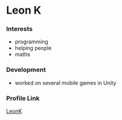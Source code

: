 # Leon K

### Interests

- programming
- helping people
- maths

### Development

- worked on several mobile games in Unity

### Profile Link

[LeonK](https://github.com/LeonK-UnnaturalD)